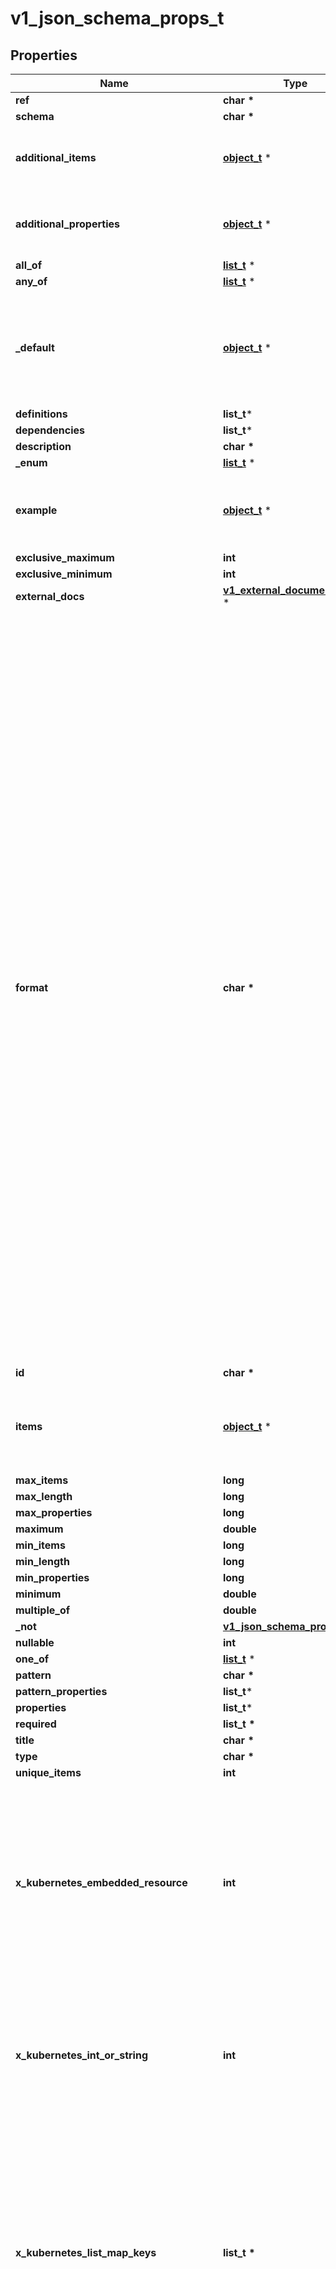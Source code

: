 # v1_json_schema_props_t

## Properties
Name | Type | Description | Notes
------------ | ------------- | ------------- | -------------
**ref** | **char \*** |  | [optional] 
**schema** | **char \*** |  | [optional] 
**additional_items** | [**object_t**](.md) \* | JSONSchemaPropsOrBool represents JSONSchemaProps or a boolean value. Defaults to true for the boolean property. | [optional] 
**additional_properties** | [**object_t**](.md) \* | JSONSchemaPropsOrBool represents JSONSchemaProps or a boolean value. Defaults to true for the boolean property. | [optional] 
**all_of** | [**list_t**](v1_json_schema_props.md) \* |  | [optional] 
**any_of** | [**list_t**](v1_json_schema_props.md) \* |  | [optional] 
**_default** | [**object_t**](.md) \* | default is a default value for undefined object fields. Defaulting is a beta feature under the CustomResourceDefaulting feature gate. Defaulting requires spec.preserveUnknownFields to be false. | [optional] 
**definitions** | **list_t*** |  | [optional] 
**dependencies** | **list_t*** |  | [optional] 
**description** | **char \*** |  | [optional] 
**_enum** | [**list_t**](object.md) \* |  | [optional] 
**example** | [**object_t**](.md) \* | JSON represents any valid JSON value. These types are supported: bool, int64, float64, string, []interface{}, map[string]interface{} and nil. | [optional] 
**exclusive_maximum** | **int** |  | [optional] 
**exclusive_minimum** | **int** |  | [optional] 
**external_docs** | [**v1_external_documentation_t**](v1_external_documentation.md) \* |  | [optional] 
**format** | **char \*** | format is an OpenAPI v3 format string. Unknown formats are ignored. The following formats are validated:  - bsonobjectid: a bson object ID, i.e. a 24 characters hex string - uri: an URI as parsed by Golang net/url.ParseRequestURI - email: an email address as parsed by Golang net/mail.ParseAddress - hostname: a valid representation for an Internet host name, as defined by RFC 1034, section 3.1 [RFC1034]. - ipv4: an IPv4 IP as parsed by Golang net.ParseIP - ipv6: an IPv6 IP as parsed by Golang net.ParseIP - cidr: a CIDR as parsed by Golang net.ParseCIDR - mac: a MAC address as parsed by Golang net.ParseMAC - uuid: an UUID that allows uppercase defined by the regex (?i)^[0-9a-f]{8}-?[0-9a-f]{4}-?[0-9a-f]{4}-?[0-9a-f]{4}-?[0-9a-f]{12}$ - uuid3: an UUID3 that allows uppercase defined by the regex (?i)^[0-9a-f]{8}-?[0-9a-f]{4}-?3[0-9a-f]{3}-?[0-9a-f]{4}-?[0-9a-f]{12}$ - uuid4: an UUID4 that allows uppercase defined by the regex (?i)^[0-9a-f]{8}-?[0-9a-f]{4}-?4[0-9a-f]{3}-?[89ab][0-9a-f]{3}-?[0-9a-f]{12}$ - uuid5: an UUID5 that allows uppercase defined by the regex (?i)^[0-9a-f]{8}-?[0-9a-f]{4}-?5[0-9a-f]{3}-?[89ab][0-9a-f]{3}-?[0-9a-f]{12}$ - isbn: an ISBN10 or ISBN13 number string like \&quot;0321751043\&quot; or \&quot;978-0321751041\&quot; - isbn10: an ISBN10 number string like \&quot;0321751043\&quot; - isbn13: an ISBN13 number string like \&quot;978-0321751041\&quot; - creditcard: a credit card number defined by the regex ^(?:4[0-9]{12}(?:[0-9]{3})?|5[1-5][0-9]{14}|6(?:011|5[0-9][0-9])[0-9]{12}|3[47][0-9]{13}|3(?:0[0-5]|[68][0-9])[0-9]{11}|(?:2131|1800|35\\d{3})\\d{11})$ with any non digit characters mixed in - ssn: a U.S. social security number following the regex ^\\d{3}[- ]?\\d{2}[- ]?\\d{4}$ - hexcolor: an hexadecimal color code like \&quot;#FFFFFF: following the regex ^#?([0-9a-fA-F]{3}|[0-9a-fA-F]{6})$ - rgbcolor: an RGB color code like rgb like \&quot;rgb(255,255,2559\&quot; - byte: base64 encoded binary data - password: any kind of string - date: a date string like \&quot;2006-01-02\&quot; as defined by full-date in RFC3339 - duration: a duration string like \&quot;22 ns\&quot; as parsed by Golang time.ParseDuration or compatible with Scala duration format - datetime: a date time string like \&quot;2014-12-15T19:30:20.000Z\&quot; as defined by date-time in RFC3339. | [optional] 
**id** | **char \*** |  | [optional] 
**items** | [**object_t**](.md) \* | JSONSchemaPropsOrArray represents a value that can either be a JSONSchemaProps or an array of JSONSchemaProps. Mainly here for serialization purposes. | [optional] 
**max_items** | **long** |  | [optional] 
**max_length** | **long** |  | [optional] 
**max_properties** | **long** |  | [optional] 
**maximum** | **double** |  | [optional] 
**min_items** | **long** |  | [optional] 
**min_length** | **long** |  | [optional] 
**min_properties** | **long** |  | [optional] 
**minimum** | **double** |  | [optional] 
**multiple_of** | **double** |  | [optional] 
**_not** | [**v1_json_schema_props_t**](v1_json_schema_props.md) \* |  | [optional] 
**nullable** | **int** |  | [optional] 
**one_of** | [**list_t**](v1_json_schema_props.md) \* |  | [optional] 
**pattern** | **char \*** |  | [optional] 
**pattern_properties** | **list_t*** |  | [optional] 
**properties** | **list_t*** |  | [optional] 
**required** | **list_t \*** |  | [optional] 
**title** | **char \*** |  | [optional] 
**type** | **char \*** |  | [optional] 
**unique_items** | **int** |  | [optional] 
**x_kubernetes_embedded_resource** | **int** | x-kubernetes-embedded-resource defines that the value is an embedded Kubernetes runtime.Object, with TypeMeta and ObjectMeta. The type must be object. It is allowed to further restrict the embedded object. kind, apiVersion and metadata are validated automatically. x-kubernetes-preserve-unknown-fields is allowed to be true, but does not have to be if the object is fully specified (up to kind, apiVersion, metadata). | [optional] 
**x_kubernetes_int_or_string** | **int** | x-kubernetes-int-or-string specifies that this value is either an integer or a string. If this is true, an empty type is allowed and type as child of anyOf is permitted if following one of the following patterns:  1) anyOf:    - type: integer    - type: string 2) allOf:    - anyOf:      - type: integer      - type: string    - ... zero or more | [optional] 
**x_kubernetes_list_map_keys** | **list_t \*** | x-kubernetes-list-map-keys annotates an array with the x-kubernetes-list-type &#x60;map&#x60; by specifying the keys used as the index of the map.  This tag MUST only be used on lists that have the \&quot;x-kubernetes-list-type\&quot; extension set to \&quot;map\&quot;. Also, the values specified for this attribute must be a scalar typed field of the child structure (no nesting is supported).  The properties specified must either be required or have a default value, to ensure those properties are present for all list items. | [optional] 
**x_kubernetes_list_type** | **char \*** | x-kubernetes-list-type annotates an array to further describe its topology. This extension must only be used on lists and may have 3 possible values:  1) &#x60;atomic&#x60;: the list is treated as a single entity, like a scalar.      Atomic lists will be entirely replaced when updated. This extension      may be used on any type of list (struct, scalar, ...). 2) &#x60;set&#x60;:      Sets are lists that must not have multiple items with the same value. Each      value must be a scalar, an object with x-kubernetes-map-type &#x60;atomic&#x60; or an      array with x-kubernetes-list-type &#x60;atomic&#x60;. 3) &#x60;map&#x60;:      These lists are like maps in that their elements have a non-index key      used to identify them. Order is preserved upon merge. The map tag      must only be used on a list with elements of type object. Defaults to atomic for arrays. | [optional] 
**x_kubernetes_map_type** | **char \*** | x-kubernetes-map-type annotates an object to further describe its topology. This extension must only be used when type is object and may have 2 possible values:  1) &#x60;granular&#x60;:      These maps are actual maps (key-value pairs) and each fields are independent      from each other (they can each be manipulated by separate actors). This is      the default behaviour for all maps. 2) &#x60;atomic&#x60;: the list is treated as a single entity, like a scalar.      Atomic maps will be entirely replaced when updated. | [optional] 
**x_kubernetes_preserve_unknown_fields** | **int** | x-kubernetes-preserve-unknown-fields stops the API server decoding step from pruning fields which are not specified in the validation schema. This affects fields recursively, but switches back to normal pruning behaviour if nested properties or additionalProperties are specified in the schema. This can either be true or undefined. False is forbidden. | [optional] 
**x_kubernetes_validations** | [**list_t**](v1_validation_rule.md) \* | x-kubernetes-validations describes a list of validation rules written in the CEL expression language. | [optional] 

[[Back to Model list]](../README.md#documentation-for-models) [[Back to API list]](../README.md#documentation-for-api-endpoints) [[Back to README]](../README.md)


